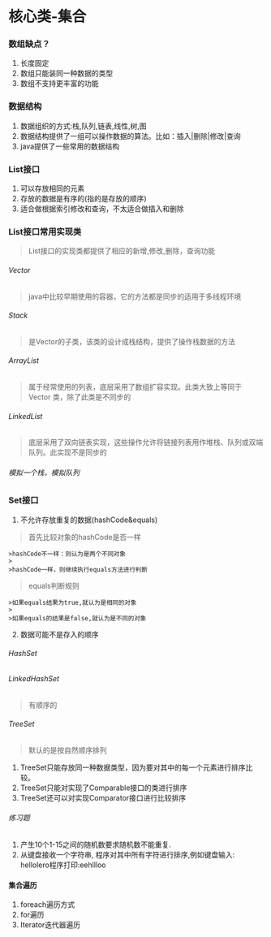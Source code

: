 # 核心类-集合

### 数组缺点？
1. 长度固定
2. 数组只能装同一种数据的类型
3. 数组不支持更丰富的功能

### 数据结构
1. 数据组织的方式:栈,队列,链表,线性,树,图
2. 数据结构提供了一组可以操作数据的算法。比如：插入|删除|修改|查询
3. java提供了一些常用的数据结构

### List接口
1.  可以存放相同的元素
2.  存放的数据是有序的(指的是存放的顺序)
3.  适合做根据索引修改和查询，不太适合做插入和删除

### List接口常用实现类
> List接口的实现类都提供了相应的新增,修改,删除，查询功能

###### Vector
> java中比较早期使用的容器，它的方法都是同步的适用于多线程环境

###### Stack
> 是Vector的子类，该类的设计成栈结构，提供了操作栈数据的方法

###### ArrayList
> 属于经常使用的列表，底层采用了数组扩容实现。此类大致上等同于 Vector 类，除了此类是不同步的

###### LinkedList
> 底层采用了双向链表实现，这些操作允许将链接列表用作堆栈、队列或双端队列。此实现不是同步的

######  模拟一个栈，模拟队列

### Set接口
1. 不允许存放重复的数据(hashCode&equals)
>  首先比较对象的hashCode是否一样
>
    >hashCode不一样：则认为是两个不同对象
    >
    >hashCode一样，则继续执行equals方法进行判断
>  equals判断规则
>
    >如果equals结果为true,就认为是相同的对象
    >
    >如果equals的结果是false,就认为是不同的对象


2. 数据可能不是存入的顺序

###### HashSet

###### LinkedHashSet
> 有顺序的

###### TreeSet
> 默认的是按自然顺序排列

1. TreeSet只能存放同一种数据类型，因为要对其中的每一个元素进行排序比较。
2. TreeSet只能对实现了Comparable接口的类进行排序
3. TreeSet还可以对实现Comparator接口进行比较排序


###### 练习题
1. 产生10个1-15之间的随机数要求随机数不能重复.
2. 从键盘接收一个字符串, 程序对其中所有字符进行排序,例如键盘输入: hellolero程序打印:eehllloo

#### 集合遍历
1.  foreach遍历方式
2.  for遍历
3.  Iterator迭代器遍历


















